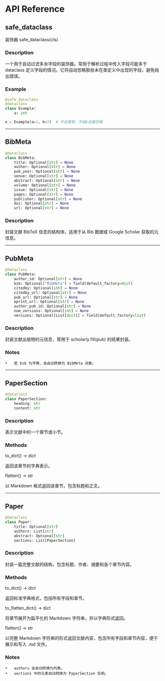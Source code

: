 # API Reference

## safe_dataclass

装饰器 safe_dataclass(cls)

### Description

一个用于自动过滤多余字段的装饰器。常用于解析过程中传入字段可能多于 dataclass 定义字段的情况。它将自动忽略那些未在类定义中出现的字段，避免抛出错误。

### Example

```python
@safe_dataclass
@dataclass
class Example:
    a: int

e = Example(a=1, b=2)  # 不会报错，字段b会被忽略
```

---

## BibMeta

```python
@dataclass
class BibMeta:
    title: Optional[str] = None
    author: Optional[str] = None
    pub_year: Optional[str] = None
    venue: Optional[str] = None
    abstract: Optional[str] = None
    volume: Optional[str] = None
    issue: Optional[str] = None
    pages: Optional[str] = None
    publisher: Optional[str] = None
    doi: Optional[str] = None
    url: Optional[str] = None
```

### Description

封装文献 BibTeX 信息的结构体，适用于从 Bib 数据或 Google Scholar 获取的元信息。

---

## PubMeta

```python
@dataclass
class PubMeta:
    author_id: Optional[str] = None
    bib: Optional["BibMeta"] = field(default_factory=dict)
    citedby: Optional[int] = None
    citedby_url: Optional[str] = None
    pub_url: Optional[str] = None
    eprint_url: Optional[str] = None
    author_pub_id: Optional[str] = None
    num_versions: Optional[int] = None
    versions: Optional[List[dict]] = field(default_factory=list)
```

### Description

封装文献出版物的元信息，常用于 scholarly.fill(pub) 的结果封装。

### Notes
	•	若 bib 为字典，会自动转换为 BibMeta 对象。

---

## PaperSection

```python
@dataclass
class PaperSection:
    heading: str
    content: str
```

### Description

表示文献中的一个章节或小节。

### Methods

to_dict() -> dict

返回该章节的字典表示。

flatten() -> str

以 Markdown 格式返回该章节，包含标题和正文。

---

## Paper

```python
@dataclass
class Paper:
    title: Optional[str]
    authors: List[str]
    abstract: Optional[str]
    sections: List[PaperSection]
```

### Description

封装一篇完整文献的结构，包含标题、作者、摘要和各个章节内容。

### Methods

to_dict() -> dict

返回标准字典格式，包括所有字段和章节。

to_flatten_dict() -> dict

将章节展开为扁平化的 Markdown 字符串，并以字典形式返回。

flatten() -> str

以完整 Markdown 字符串的形式返回文献内容，包含所有字段和章节内容，便于展示和写入 .md 文件。

### Notes
	•	authors 会自动转换为列表。
	•	sections 中的元素自动转换为 PaperSection 实例。

